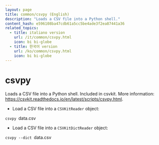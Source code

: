 ```yaml
---
layout: page
title: common/csvpy (English)
description: "Loads a CSV file into a Python shell."
content_hash: e596108ba47cdb61a5cc5be4ade3f2ea87441a36
related_topics:
  - title: italiano version
    url: /it/common/csvpy.html
    icon: bi bi-globe
  - title: 한국어 version
    url: /ko/common/csvpy.html
    icon: bi bi-globe
---
```

# csvpy

Loads a CSV file into a Python shell.
Included in csvkit.
More information: <https://csvkit.readthedocs.io/en/latest/scripts/csvpy.html>.

- Load a CSV file into a `CSVKitReader` object:

`csvpy `<span class="tldr-var badge badge-pill bg-dark-lm bg-white-dm text-white-lm text-dark-dm font-weight-bold">data.csv</span>

- Load a CSV file into a `CSVKitDictReader` object:

`csvpy --dict `<span class="tldr-var badge badge-pill bg-dark-lm bg-white-dm text-white-lm text-dark-dm font-weight-bold">data.csv</span>
